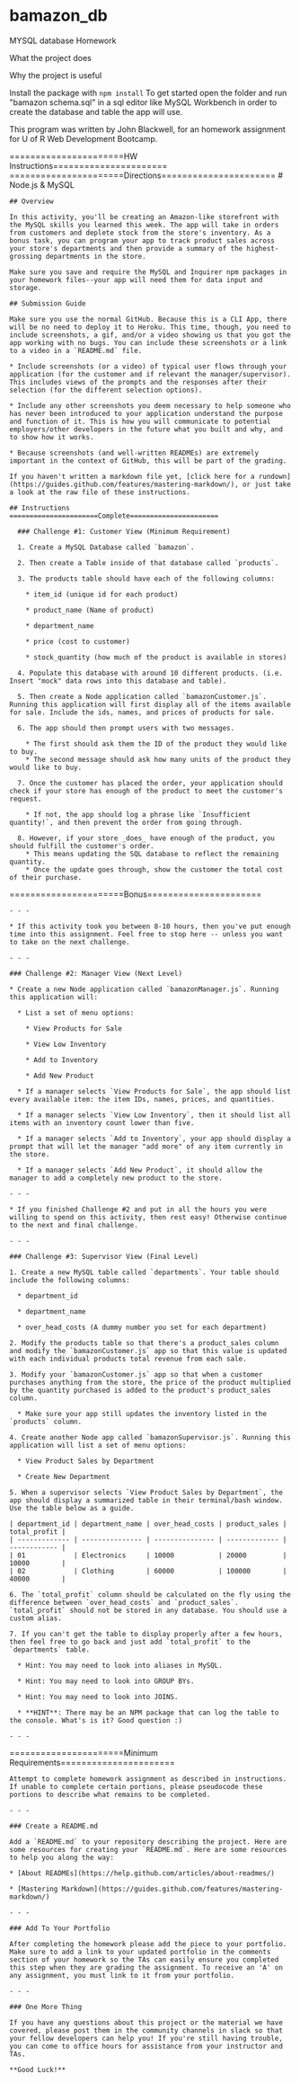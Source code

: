 # bamazon_db
MYSQL database Homework

What the project does



Why the project is useful


Install the package with `npm install`
To get started open the folder and run "bamazon schema.sql" in a sql editor like 
MySQL Workbench in order to create the database and table the app will use.




This program was written by John Blackwell, for an homework assignment for 
U of R Web Development Bootcamp.















======================HW Instructions======================
  ======================Directions======================
    # Node.js & MySQL

    ## Overview

    In this activity, you'll be creating an Amazon-like storefront with the MySQL skills you learned this week. The app will take in orders from customers and deplete stock from the store's inventory. As a bonus task, you can program your app to track product sales across your store's departments and then provide a summary of the highest-grossing departments in the store.

    Make sure you save and require the MySQL and Inquirer npm packages in your homework files--your app will need them for data input and storage.

    ## Submission Guide

    Make sure you use the normal GitHub. Because this is a CLI App, there will be no need to deploy it to Heroku. This time, though, you need to include screenshots, a gif, and/or a video showing us that you got the app working with no bugs. You can include these screenshots or a link to a video in a `README.md` file.

    * Include screenshots (or a video) of typical user flows through your application (for the customer and if relevant the manager/supervisor). This includes views of the prompts and the responses after their selection (for the different selection options).

    * Include any other screenshots you deem necessary to help someone who has never been introduced to your application understand the purpose and function of it. This is how you will communicate to potential employers/other developers in the future what you built and why, and to show how it works. 

    * Because screenshots (and well-written READMEs) are extremely important in the context of GitHub, this will be part of the grading.

    If you haven't written a markdown file yet, [click here for a rundown](https://guides.github.com/features/mastering-markdown/), or just take a look at the raw file of these instructions.

    ## Instructions
    ======================Complete======================

      ### Challenge #1: Customer View (Minimum Requirement)

      1. Create a MySQL Database called `bamazon`.

      2. Then create a Table inside of that database called `products`.

      3. The products table should have each of the following columns:

        * item_id (unique id for each product)

        * product_name (Name of product)

        * department_name

        * price (cost to customer)

        * stock_quantity (how much of the product is available in stores)

      4. Populate this database with around 10 different products. (i.e. Insert "mock" data rows into this database and table).

      5. Then create a Node application called `bamazonCustomer.js`. Running this application will first display all of the items available for sale. Include the ids, names, and prices of products for sale.

      6. The app should then prompt users with two messages.

        * The first should ask them the ID of the product they would like to buy.
        * The second message should ask how many units of the product they would like to buy.

      7. Once the customer has placed the order, your application should check if your store has enough of the product to meet the customer's request.

        * If not, the app should log a phrase like `Insufficient quantity!`, and then prevent the order from going through.

      8. However, if your store _does_ have enough of the product, you should fulfill the customer's order.
        * This means updating the SQL database to reflect the remaining quantity.
        * Once the update goes through, show the customer the total cost of their purchase.

  ======================Bonus======================

    - - -

    * If this activity took you between 8-10 hours, then you've put enough time into this assignment. Feel free to stop here -- unless you want to take on the next challenge.

    - - -

    ### Challenge #2: Manager View (Next Level)

    * Create a new Node application called `bamazonManager.js`. Running this application will:

      * List a set of menu options:

        * View Products for Sale

        * View Low Inventory

        * Add to Inventory

        * Add New Product

      * If a manager selects `View Products for Sale`, the app should list every available item: the item IDs, names, prices, and quantities.

      * If a manager selects `View Low Inventory`, then it should list all items with an inventory count lower than five.

      * If a manager selects `Add to Inventory`, your app should display a prompt that will let the manager "add more" of any item currently in the store.

      * If a manager selects `Add New Product`, it should allow the manager to add a completely new product to the store.

    - - -

    * If you finished Challenge #2 and put in all the hours you were willing to spend on this activity, then rest easy! Otherwise continue to the next and final challenge.

    - - -

    ### Challenge #3: Supervisor View (Final Level)

    1. Create a new MySQL table called `departments`. Your table should include the following columns:

      * department_id

      * department_name

      * over_head_costs (A dummy number you set for each department)

    2. Modify the products table so that there's a product_sales column and modify the `bamazonCustomer.js` app so that this value is updated with each individual products total revenue from each sale.

    3. Modify your `bamazonCustomer.js` app so that when a customer purchases anything from the store, the price of the product multiplied by the quantity purchased is added to the product's product_sales column.

      * Make sure your app still updates the inventory listed in the `products` column.

    4. Create another Node app called `bamazonSupervisor.js`. Running this application will list a set of menu options:

      * View Product Sales by Department

      * Create New Department

    5. When a supervisor selects `View Product Sales by Department`, the app should display a summarized table in their terminal/bash window. Use the table below as a guide.

    | department_id | department_name | over_head_costs | product_sales | total_profit |
    | ------------- | --------------- | --------------- | ------------- | ------------ |
    | 01            | Electronics     | 10000           | 20000         | 10000        |
    | 02            | Clothing        | 60000           | 100000        | 40000        |

    6. The `total_profit` column should be calculated on the fly using the difference between `over_head_costs` and `product_sales`. `total_profit` should not be stored in any database. You should use a custom alias.

    7. If you can't get the table to display properly after a few hours, then feel free to go back and just add `total_profit` to the `departments` table.

      * Hint: You may need to look into aliases in MySQL.

      * Hint: You may need to look into GROUP BYs.

      * Hint: You may need to look into JOINS.

      * **HINT**: There may be an NPM package that can log the table to the console. What's is it? Good question :)

    - - -
    
  ======================Minimum Requirements======================

    Attempt to complete homework assignment as described in instructions. If unable to complete certain portions, please pseudocode these portions to describe what remains to be completed.

    - - -

    ### Create a README.md

    Add a `README.md` to your repository describing the project. Here are some resources for creating your `README.md`. Here are some resources to help you along the way:

    * [About READMEs](https://help.github.com/articles/about-readmes/)

    * [Mastering Markdown](https://guides.github.com/features/mastering-markdown/)

    - - -

    ### Add To Your Portfolio

    After completing the homework please add the piece to your portfolio. Make sure to add a link to your updated portfolio in the comments section of your homework so the TAs can easily ensure you completed this step when they are grading the assignment. To receive an 'A' on any assignment, you must link to it from your portfolio.

    - - -

    ### One More Thing

    If you have any questions about this project or the material we have covered, please post them in the community channels in slack so that your fellow developers can help you! If you're still having trouble, you can come to office hours for assistance from your instructor and TAs.

    **Good Luck!**
